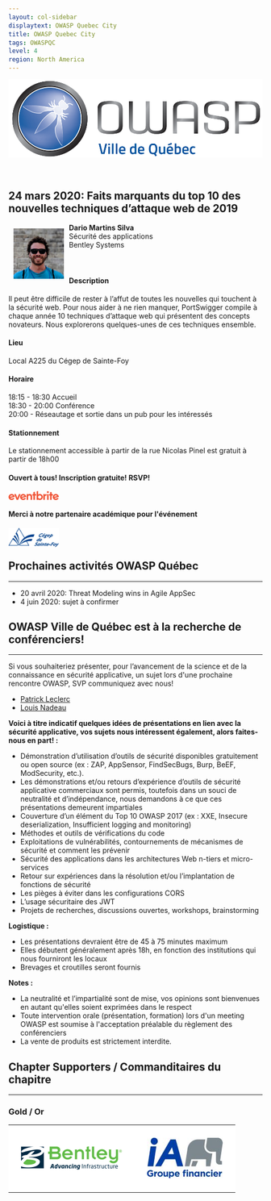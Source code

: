 ```yaml
---
layout: col-sidebar
displaytext: OWASP Quebec City
title: OWASP Quebec City
tags: OWASPQC
level: 4
region: North America
---
```


![Quebec City Chapter Logo](assets/images/ville_quebec_981x303.png)

<br>

## 24 mars 2020: Faits marquants du top 10 des nouvelles techniques d’attaque web de 2019
<img align="left" style="padding: 10px;" width="100px" src="assets/images/DarioMartinsSilva.png" />

**Dario Martins Silva**
<br>Sécurité des applications
<br>Bentley Systems
<br><br><br>

#### Description
Il peut être difficile de rester à l’affut de toutes les nouvelles qui touchent à la sécurité web. Pour nous aider à ne rien manquer, PortSwigger compile à chaque année 10 techniques d’attaque web qui présentent des concepts novateurs. Nous explorerons quelques-unes de ces techniques ensemble.

#### Lieu
Local A225 du Cégep de Sainte-Foy

#### Horaire
18:15 - 18:30 Accueil
<br>18:30 - 20:00 Conférence
<br>20:00 - Réseautage et sortie dans un pub pour les intéressés

#### Stationnement
Le stationnement accessible à partir de la rue Nicolas Pinel est gratuit à partir de 18h00

#### Ouvert à tous! Inscription gratuite! RSVP!
[<img src="assets/images/Eventbrite_Logo.svg" style="float: left; margin-right: 15px; margin-bottom: 15px;" width="100px" alt="Eventbrite" />](https://www.eventbrite.ca/e/billets-faits-marquants-du-top-10-des-nouvelles-techniques-dattaque-web-de-2019-96800664393)
<br>

#### Merci à notre partenaire académique pour l'événement
[<img src="assets/images/cegep_ste-foy_(117x45).png" style="float: left; margin-right: 15px; margin-bottom: 15px;" alt="Cégep de Sainte-Foy" width="100px" />](http://www.cegep-ste-foy.qc.ca/)
<br><br>

## **Prochaines activités OWASP Québec**
-------------------------------------------------------------------
-  20 avril 2020: Threat Modeling wins in Agile AppSec
-  4 juin 2020: sujet à confirmer


## **OWASP Ville de Québec est à la recherche de conférenciers\!**
-------------------------------------------------------------------
Si vous souhaiteriez présenter, pour l’avancement de la science et de la
connaissance en sécurité applicative, un sujet lors d'une prochaine
rencontre OWASP, SVP communiquez avec nous\!

- [Patrick Leclerc](mailto:patrick.leclerc@owasp.org)
- [Louis Nadeau](mailto:louis.nadeau@owasp.org)

**Voici à titre indicatif quelques idées de présentations en lien avec
la sécurité applicative, vos sujets nous intéressent également, alors
faites-nous en part\! :**

  - Démonstration d’utilisation d’outils de sécurité disponibles
    gratuitement ou open source (ex : ZAP, AppSensor, FindSecBugs, Burp,
    BeEF, ModSecurity, etc.).
  - Les démonstrations et/ou retours d’expérience d’outils de sécurité
    applicative commerciaux sont permis, toutefois dans un souci de
    neutralité et d’indépendance, nous demandons à ce que ces
    présentations demeurent impartiales
  - Couverture d’un élément du Top 10 OWASP 2017 (ex : XXE, Insecure
    deserialization, Insufficient logging and monitoring)
  - Méthodes et outils de vérifications du code
  - Exploitations de vulnérabilités, contournements de mécanismes de
    sécurité et comment les prévenir
  - Sécurité des applications dans les architectures Web n-tiers et
    micro-services
  - Retour sur expériences dans la résolution et/ou l’implantation de
    fonctions de sécurité
  - Les pièges à éviter dans les configurations CORS
  - L’usage sécuritaire des JWT
  - Projets de recherches, discussions ouvertes, workshops,
    brainstorming

**Logistique :**

  - Les présentations devraient être de 45 à 75 minutes maximum
  - Elles débutent généralement après 18h, en fonction des institutions
    qui nous fourniront les locaux
  - Brevages et croutilles seront fournis

**Notes :**

  - La neutralité et l’impartialité sont de mise, vos opinions sont
    bienvenues en autant qu'elles soient exprimées dans le respect
  - Toute intervention orale (présentation, formation) lors d'un meeting
    OWASP est soumise à l'acceptation préalable du règlement des
    conférenciers
  - La vente de produits est strictement interdite.


## **Chapter Supporters / Commanditaires du chapitre**
-------------------------------------------------------------------
### Gold / Or

<style type="text/css">
    table.sponsors-table {
        border-collapse: collapse;
        border: none;
    }

    table.sponsors-table td, table.sponsors-table tr {
        padding: 25px;
        border: 15px;
        background-color: #ffffff;
    }
</style>

<table class="sponsors-table">
    <tr>
        <td> <a href="https://www.bentley.com/"> <img src="assets/images/Bentley_Logo_RGB_200px.png"  alt="BENTLEY" title="BENTLEY"/> </a> </td>
        <td> <a href="https://ia.ca/"> <img src="assets/images/IAGF_150x80.jpg"  alt="iA" title="iA"/> </a> </td>
    </tr>
</table>
<br>